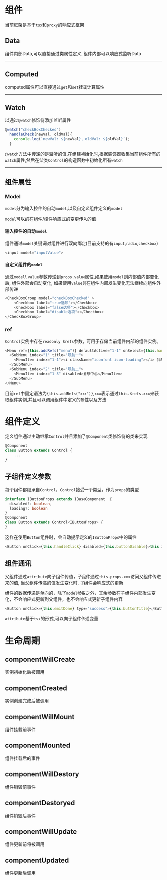 # 组件
当前框架是基于`tsx`和`proxy`的响应式框架

## Data
组件内部Data,可以直接通过类属性定义, 组件内部可以响应式监听Data

---

## Computed
computed属性可以直接通过`get`和`set`挂载计算属性

---

## Watch
以通过`@watch`修饰符添加监听属性
```js
@watch("checkBoxChecked")
  handleCheck(newVal, oldVal){
    console.log(`newVal: ${newVal}, oldVal: ${oldVal}`);
  }
```
`@watch`方法中传递的是监听的值,在组建初始化时,根据装饰器收集当前组件所有的`watch`属性,然后在父类`Control`的构造函数中初始化所有`watch`

---

## 组件属性
### Model
`model`分为输入控件的自动`model`,以及自定义组件定义的`model`

`model`可以的在组件/控件响应式的变更传入的值
#### 输入控件的自动`model`
组件通过`model`关键词对组件进行双向绑定(目前支持的有`input`,`radio`,`checkbox`)
```js
<input model="inputValue">
```
#### 自定义组件的`model`
通过`model`\ `value`参数传递到`props.value`属性,如果使用`model`则内部值内部变化后, 组件外部会自动变化, 如果使用`value`则在组件内部发生变化无法继续向组件外部传递
```js
<CheckBoxGroup model="checkBoxChecked" >
    <Checkbox label="true选项"></Checkbox>
    <Checkbox label="false选项"></Checkbox>
    <Checkbox label="disable选项"></Checkbox>
</CheckBoxGroup>
```

### ref
`Control`实例中存在`readonly $refs`参数，可用于存储当前组件内部的组件实例。
```js
<Menu ref={this.addRefs("menu")} defaultActive="1-1" onSelect={this.handleSelect}>
  <SubMenu index="1" title="导航一">
    <MenuItem index="1-1"><i className="iconfont icon-loading"></i> 我的工作台</MenuItem>
  </SubMenu>
  <SubMenu index="2" title="导航二">
    <MenuItem index="1-3" disabled>消息中心</MenuItem>
  </SubMenu>
</Menu>
```
目前`ref`中固定语法为`{this.addRefs("xxx")}`,`xxx`表示通过`this.$refs.xxx`来获取组件实例,并且可以调用组件中定义的属性以及方法

# 组件定义
定义组件通过主动继承`Control`并且添加了`@Component`类修饰符的类来实现
```ts
@Component
class Button extends Control {
    ...
}
```
## 子组件定义参数
每个组件都继承自`Control`，`Control`接受一个类型，作为`props`的类型
```ts
interface IButtonProps extends IBaseComponent  {
  disabled?: boolean,
  loading?: boolean
}
@Component
class Button extends Control<IButtonProps> {
}
```
这样在使用`Button`组件时，会自动提示定义的```IButtonProps```中的属性
```ts
<Button onClick={this.handleClick} disabled={this.buttonDisable}>this is a button</Button>
```

## 组件通讯
父组件通过`attribute`向子组件传值，子组件通过`this.props.xxx`访问父组件传进来的值, 当父组件传递的值发生变化时, 子组件会响应式的更新

组件的数据传递是单向的，除了`model`参数之外，其余参数在子组件内部发生变化，不会响应式更新到父组件，也不会响应式更新子组件内容
```js
<Button onClick={this.emitDone} type="success">{this.buttonTitle}</Button>
```
```attribute```基于```tsx```的形式,可以向子组件传递变量

# 生命周期
## componentWillCreate    
实例初始化后被调用  
## componentCreated
实例创建完成后被调用   
## componentWillMount
组件挂载前事件  
## componentMounted
组件挂载后的事件   
## componentWillDestory
组件销毁前事件   
## componentDestoryed
组件销毁后事件 
## componentWillUpdate
组件更新前将被调用   
## componentUpdated
组件更新后调用 